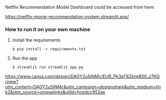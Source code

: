 Netflix Recommendation Model Dashboard could be accessed from here:

https://netflix-movie-recommendation-system.streamlit.app/

### How to run it on your own machine

1. Install the requirements

   ```
   $ pip install -r requirements.txt
   ```

2. Run the app

   ```
   $ streamlit run streamlit_app.py
   ```

https://www.canva.com/design/DAGY2uSjNMc/EUR_Pk3aT8ZknkB50_z7KQ/view?utm_content=DAGY2uSjNMc&utm_campaign=designshare&utm_medium=link2&utm_source=uniquelinks&utlId=hcedcc952ae
